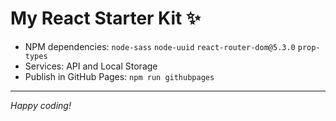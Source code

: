 # My React Starter Kit ✨

- NPM dependencies: `node-sass` `node-uuid` `react-router-dom@5.3.0` `prop-types`
- Services: API and Local Storage
- Publish in GitHub Pages: `npm run githubpages`

---

_Happy coding!_
